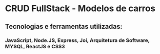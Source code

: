 # CRUD FullStack - Modelos de carros

## Tecnologias e ferramentas utilizadas:

### JavaScript, Node.JS, Express, Joi, Arquitetura de Software, MYSQL, ReactJS e CSS3
